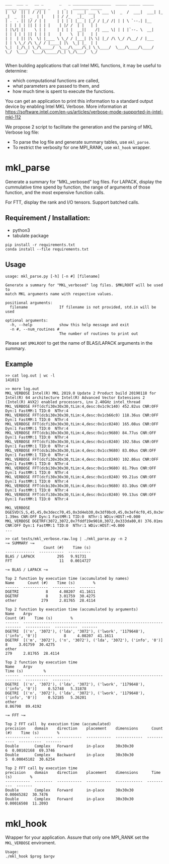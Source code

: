 ```
___  ___ _   __ _       _   _ _________________  _____ _____ _____   _____ _____  _____ _      _   _______ _____ 
|  \/  || | / /| |     | | | |  ___| ___ \ ___ \|  _  /  ___|  ___| |_   _|  _  ||  _  | |    | | / /_   _|_   _|
| .  . || |/ / | |     | | | | |__ | |_/ / |_/ /| | | \ `--.| |__     | | | | | || | | | |    | |/ /  | |   | |  
| |\/| ||    \ | |     | | | |  __||    /| ___ \| | | |`--. \  __|    | | | | | || | | | |    |    \  | |   | |  
| |  | || |\  \| |____ \ \_/ / |___| |\ \| |_/ /\ \_/ /\__/ / |___    | | \ \_/ /\ \_/ / |____| |\  \_| |_  | |  
\_|  |_/\_| \_/\_____/  \___/\____/\_| \_\____/  \___/\____/\____/    \_/  \___/  \___/\_____/\_| \_/\___/  \_/  
                                                                                                                 
```

When building applications that call Intel MKL functions, it may be useful to determine:
 - which computational functions are called,
 - what parameters are passed to them, and
 - how much time is spent to execute the functions.

You can get an application to print this information to a standard output device by enabling Intel MKL Verbose. More information at https://software.intel.com/en-us/articles/verbose-mode-supported-in-intel-mkl-112

We propose 2 script to facilitate the generation and the parsing of MKL Verbose log file:
- To parse the log file and generate summary tables, use `mkl_parse`.
- To restrict the verbosity for one MPI_RANK, use `mkl_hook` wrapper.

# mkl_parse 
Generate a summary for "MKL_verbosed" log files.
For LAPACK, display the cummulative time spend by function, the range of arguments of those function, and the most expensive function calls.

For FTT, display the rank and I/O tensors. Support batched calls.

## Requirement / Installation:
- python3
- tabulate package

```
pip install -r requirements.txt
conda install --file requirements.txt
```
## Usage
```
usage: mkl_parse.py [-h] [-n #] [filename]

Generate a summary for "MKL_verbosed" log files. $MKLROOT will be used to
match MKL arguments name with respective values.

positional arguments:
  filename              If filename is not provided, std.in will be used

optional arguments:
  -h, --help            show this help message and exit
  -n #, --num_routines #
                        The number of routines to print out
```

Please set `$MKLROOT` to get the name of BLAS/LAPACK arguments in the summary.
 
##  Example
```
>> cat log.out | wc -l
141013

>> more log.out 
MKL_VERBOSE Intel(R) MKL 2019.0 Update 2 Product build 20190118 for Intel(R) 64 architecture Intel(R) Advanced Vector Extensions 2 (Intel(R) AVX2) enabled processors, Lnx 2.40GHz intel_thread
MKL_VERBOSE FFT(dcfi30x30x30,tLim:4,desc:0x1c9c140) 452.82us CNR:OFF Dyn:1 FastMM:1 TID:0  NThr:4
MKL_VERBOSE FFT(dcbi30x30x30,tLim:4,desc:0x1cb66c0) 118.36us CNR:OFF Dyn:1 FastMM:1 TID:0  NThr:4
MKL_VERBOSE FFT(dcfi30x30x30,tLim:4,desc:0x1cc0240) 165.08us CNR:OFF Dyn:1 FastMM:1 TID:0  NThr:4
MKL_VERBOSE FFT(dcbi30x30x30,tLim:4,desc:0x1cc9680) 84.77us CNR:OFF Dyn:1 FastMM:1 TID:0  NThr:4
MKL_VERBOSE FFT(dcfi30x30x30,tLim:4,desc:0x1cc0240) 102.58us CNR:OFF Dyn:1 FastMM:1 TID:0  NThr:4
MKL_VERBOSE FFT(dcbi30x30x30,tLim:4,desc:0x1cc9680) 83.00us CNR:OFF Dyn:1 FastMM:1 TID:0  NThr:4
MKL_VERBOSE FFT(dcfi30x30x30,tLim:4,desc:0x1cc0240) 102.86us CNR:OFF Dyn:1 FastMM:1 TID:0  NThr:4
MKL_VERBOSE FFT(dcbi30x30x30,tLim:4,desc:0x1cc9680) 81.79us CNR:OFF Dyn:1 FastMM:1 TID:0  NThr:4
MKL_VERBOSE FFT(dcfi30x30x30,tLim:4,desc:0x1cc0240) 99.21us CNR:OFF Dyn:1 FastMM:1 TID:0  NThr:4
MKL_VERBOSE FFT(dcbi30x30x30,tLim:4,desc:0x1cc9680) 83.10us CNR:OFF Dyn:1 FastMM:1 TID:0  NThr:4
MKL_VERBOSE FFT(dcfi30x30x30,tLim:4,desc:0x1cc0240) 99.13us CNR:OFF Dyn:1 FastMM:1 TID:0  NThr:4

MKL_VERBOSE DGESVD(S,S,45,45,0x3decc70,45,0x3d4eb30,0x3df0bc0,45,0x3ef4cf0,45,0x3ef8c40,2250,0) 1.39ms CNR:OFF Dyn:1 FastMM:1 TID:0  NThr:1 WDiv:HOST:+0.000
MKL_VERBOSE DGETRF(3072,3072,0x7fddf19e9010,3072,0x333da80,0) 376.01ms CNR:OFF Dyn:1 FastMM:1 TID:0  NThr:1 WDiv:HOST:+0.000
...

>> cat tests/mkl_verbose.raw.log | ./mkl_parse.py -n 2
~= SUMMARY ~=
                 Count (#)    Time (s)
-------------  -----------  ----------
BLAS / LAPACK          295   9.91731
FFT                     11   0.0014727

~= BLAS / LAPACK ~=

Top 2 function by execution time (accumulated by names)
Name      Count (#)    Time (s)        %
------  -----------  ----------  -------
DGETRI            8     4.08207  41.1611
DGETRF            8     3.01759  30.4275
other           279     2.81765  28.4114

Top 2 function by execution time (accumulated by arguments)
Name    Argv                                                                     Count (#)    Time (s)        %
------  ---------------------------------------------------------------------  -----------  ----------  -------
DGETRI  [('n', '3072'), ('lda', '3072'), ('lwork', '1179648'), ('info', '0')]            8     4.08207  41.1611
DGETRF  [('m', '3072'), ('n', '3072'), ('lda', '3072'), ('info', '0')]                   8     3.01759  30.4275
other                                                                                  279     2.81765  28.4114

Top 2 function by execution time
Name    Argv                                                                     Time (s)         %
------  ---------------------------------------------------------------------  ----------  --------
DGETRI  [('n', '3072'), ('lda', '3072'), ('lwork', '1179648'), ('info', '0')]     0.52748   5.31878
DGETRI  [('n', '3072'), ('lda', '3072'), ('lwork', '1179648'), ('info', '0')]     0.52185   5.26201
other                                                                             8.86798  89.4192

~= FFT ~=

Top 2 FFT call  by execution time (accumulated)
precision    domain    direction    placement    dimensions      Count (#)    Time (s)        %
-----------  --------  -----------  -----------  ------------  -----------  ----------  -------
Double       Complex   Forward      in-place     30x30x30                6  0.00102168  69.3746
Double       Complex   Backward     in-place     30x30x30                5  0.00045102  30.6254

Top 2 FFT call by execution time
precision    domain    direction    placement    dimensions      Time (s)        %
-----------  --------  -----------  -----------  ------------  ----------  -------
Double       Complex   Forward      in-place     30x30x30      0.00045282  30.7476
Double       Complex   Forward      in-place     30x30x30      0.00016508  11.2093
```

# mkl_hook
Wrapper  for your application. Assure that only one MPI_RANK set the `MKL_VERBOSE` enviroment.

```
Usage:
./mkl_hook $prog $argv
```
